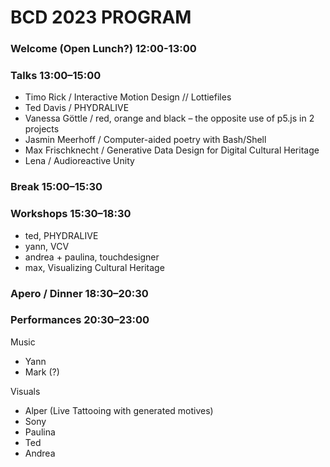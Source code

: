 # BCD 2023 PROGRAM

### Welcome (Open Lunch?) 12:00-13:00

### Talks 13:00–15:00

- Timo Rick / Interactive Motion Design // Lottiefiles
- Ted Davis / PHYDRALIVE
- Vanessa Göttle / red, orange and black – the opposite use of p5.js in 2 projects
- Jasmin Meerhoff / Computer-aided poetry with Bash/Shell
- Max Frischknecht / Generative Data Design for Digital Cultural Heritage
- Lena / Audioreactive Unity

### Break 15:00–15:30

### Workshops 15:30–18:30

- ted, PHYDRALIVE
- yann, VCV
- andrea + paulina, touchdesigner
- max, Visualizing Cultural Heritage

### Apero / Dinner 18:30–20:30

### Performances 20:30–23:00

Music
- Yann
- Mark (?)

Visuals
- Alper (Live Tattooing with generated motives)
- Sony
- Paulina
- Ted
- Andrea
